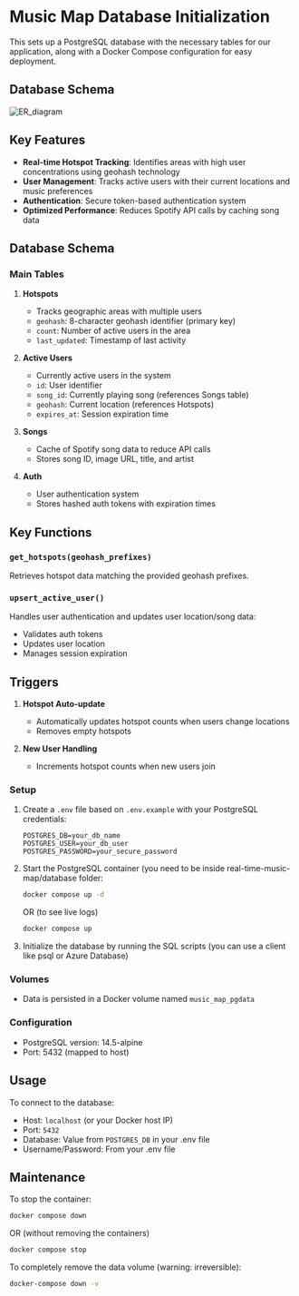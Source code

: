 # Music Map Database Initialization

This sets up a PostgreSQL database with the necessary tables for our application, along with a Docker Compose configuration for easy deployment.

## Database Schema
![ER_diagram](https://github.com/user-attachments/assets/454880f0-5374-405a-83be-d47537eddf0a)

## Key Features

- **Real-time Hotspot Tracking**: Identifies areas with high user concentrations using geohash technology
- **User Management**: Tracks active users with their current locations and music preferences
- **Authentication**: Secure token-based authentication system
- **Optimized Performance**: Reduces Spotify API calls by caching song data

## Database Schema

### Main Tables

1. **Hotspots**
   - Tracks geographic areas with multiple users
   - `geohash`: 8-character geohash identifier (primary key)
   - `count`: Number of active users in the area
   - `last_updated`: Timestamp of last activity

2. **Active Users**
   - Currently active users in the system
   - `id`: User identifier
   - `song_id`: Currently playing song (references Songs table)
   - `geohash`: Current location (references Hotspots)
   - `expires_at`: Session expiration time

3. **Songs**
   - Cache of Spotify song data to reduce API calls
   - Stores song ID, image URL, title, and artist

4. **Auth**
   - User authentication system
   - Stores hashed auth tokens with expiration times

## Key Functions

### `get_hotspots(geohash_prefixes)`
Retrieves hotspot data matching the provided geohash prefixes.

### `upsert_active_user()`
Handles user authentication and updates user location/song data:
- Validates auth tokens
- Updates user location
- Manages session expiration

## Triggers

1. **Hotspot Auto-update**
   - Automatically updates hotspot counts when users change locations
   - Removes empty hotspots

2. **New User Handling**
   - Increments hotspot counts when new users join


### Setup

1. Create a `.env` file based on `.env.example` with your PostgreSQL credentials:
   ```
   POSTGRES_DB=your_db_name
   POSTGRES_USER=your_db_user
   POSTGRES_PASSWORD=your_secure_password
   ```

2. Start the PostgreSQL container (you need to be inside real-time-music-map/database folder:
   ```bash
   docker compose up -d
   ```

   OR (to see live logs)
   ```bash
   docker compose up
   ```

3. Initialize the database by running the SQL scripts (you can use a client like psql or Azure Database)

### Volumes
- Data is persisted in a Docker volume named `music_map_pgdata`

### Configuration
- PostgreSQL version: 14.5-alpine
- Port: 5432 (mapped to host)

## Usage

To connect to the database:
- Host: `localhost` (or your Docker host IP)
- Port: `5432`
- Database: Value from `POSTGRES_DB` in your .env file
- Username/Password: From your .env file

## Maintenance

To stop the container:
```bash
docker compose down
```
OR (without removing the containers)
```bash
docker compose stop
```

To completely remove the data volume (warning: irreversible):
```bash
docker-compose down -v
```
